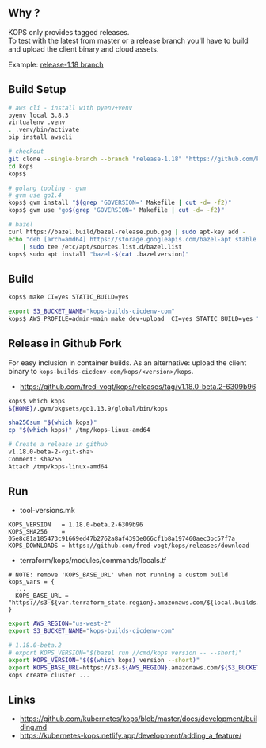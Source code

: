 ## Why ?
KOPS only provides tagged releases.  
To test with the latest from master or a release branch you'll have to build 
and upload the client binary and cloud assets.

Example: [release-1.18 branch](https://github.com/kubernetes/kops/tree/release-1.18)

## Build Setup
```bash
# aws cli - install with pyenv+venv
pyenv local 3.8.3
virtualenv .venv
. .venv/bin/activate
pip install awscli

# checkout
git clone --single-branch --branch "release-1.18" "https://github.com/kubernetes/kops.git"
cd kops
kops$

# golang tooling - gvm
# gvm use go1.4
kops$ gvm install "$(grep 'GOVERSION=' Makefile | cut -d= -f2)"
kops$ gvm use "go$(grep 'GOVERSION=' Makefile | cut -d= -f2)"

# bazel
curl https://bazel.build/bazel-release.pub.gpg | sudo apt-key add -
echo "deb [arch=amd64] https://storage.googleapis.com/bazel-apt stable jdk1.8" \
    | sudo tee /etc/apt/sources.list.d/bazel.list
kops$ sudo apt install "bazel-$(cat .bazelversion)" 
```

## Build
```bash
kops$ make CI=yes STATIC_BUILD=yes

export S3_BUCKET_NAME="kops-builds-cicdenv-com"
kops$ AWS_PROFILE=admin-main make dev-upload  CI=yes STATIC_BUILD=yes "S3_BUCKET=s3://${S3_BUCKET_NAME}/"
```

## Release in Github Fork
For easy inclusion in container builds.
As an alternative: upload the client binary to `kops-builds-cicdenv-com/kops/<version>/kops`.
	
* https://github.com/fred-vogt/kops/releases/tag/v1.18.0-beta.2-6309b96

```bash
kops$ which kops
${HOME}/.gvm/pkgsets/go1.13.9/global/bin/kops

sha256sum "$(which kops)"
cp "$(which kops)" /tmp/kops-linux-amd64

# Create a release in github
v1.18.0-beta-2-<git-sha>
Comment: sha256
Attach /tmp/kops-linux-amd64
```

## Run
* tool-versions.mk
```
KOPS_VERSION   = 1.18.0-beta.2-6309b96
KOPS_SHA256    = 05e8c81a185473c91669ed47b2762a8af4393e066cf1b8a197460aec3bc57f7a
KOPS_DOWNLOADS = https://github.com/fred-vogt/kops/releases/download
```
* terraform/kops/modules/commands/locals.tf
```hcl
# NOTE: remove 'KOPS_BASE_URL' when not running a custom build
kops_vars = {
  ...
  KOPS_BASE_URL = "https://s3-${var.terraform_state.region}.amazonaws.com/${local.builds.bucket.name}/kops/${urlencode(local.kops_version)}/"
}
```

```bash
export AWS_REGION="us-west-2"
export S3_BUCKET_NAME="kops-builds-cicdenv-com"

# 1.18.0-beta.2
# export KOPS_VERSION="$(bazel run //cmd/kops version -- --short)"
export KOPS_VERSION="$($(which kops) version --short)"
export KOPS_BASE_URL=https://s3-${AWS_REGION}.amazonaws.com/${S3_BUCKET_NAME}/kops/${KOPS_VERSION}/
kops create cluster ...
```

## Links
* https://github.com/kubernetes/kops/blob/master/docs/development/building.md
* https://kubernetes-kops.netlify.app/development/adding_a_feature/

